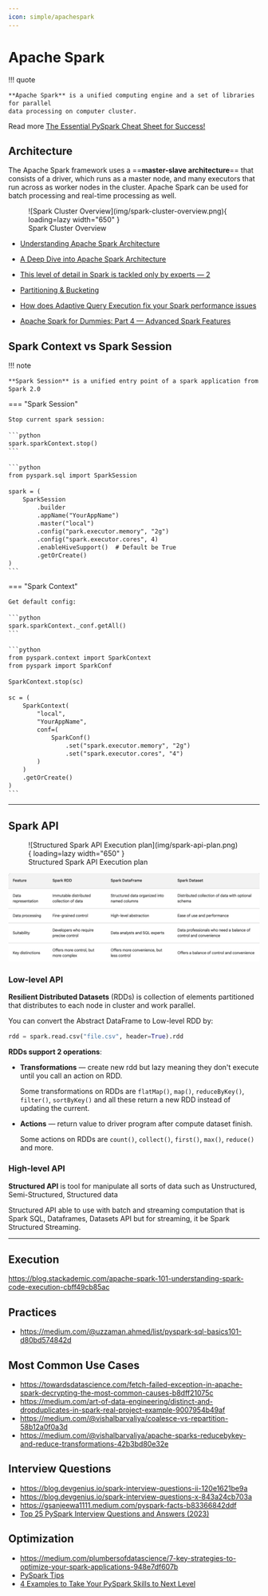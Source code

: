 ```yaml
---
icon: simple/apachespark
---
```


# Apache Spark

!!! quote

    **Apache Spark** is a unified computing engine and a set of libraries for parallel
    data processing on computer cluster.

Read more [The Essential PySpark Cheat Sheet for Success!](https://pub.towardsai.net/simplify-your-data-engineering-journey-the-essential-pyspark-cheat-sheet-for-success-69db0c38b31e)

## Architecture

The Apache Spark framework uses a ==**master-slave architecture**== that consists
of a driver, which runs as a master node, and many executors that run across as
worker nodes in the cluster.
Apache Spark can be used for batch processing and real-time processing as well.

<figure markdown="span">
  ![Spark Cluster Overview](img/spark-cluster-overview.png){ loading=lazy width="650" }
  <figcaption>Spark Cluster Overview</figcaption>
</figure>

- [Understanding Apache Spark Architecture](https://medium.com/@shobhittulshain/understanding-spark-architecture-6003184a12ec)
- [A Deep Dive into Apache Spark Architecture](https://medium.com/@shaloomathew/a-deep-dive-into-apache-spark-architecture-fe01723b1aa6)
- [This level of detail in Spark is tackled only by experts — 2](https://medium.com/@think-data/this-level-of-detail-in-spark-is-tackled-only-by-experts-2-975cfb41af50)
- [Partitioning & Bucketing](https://blog.det.life/apache-spark-partitioning-and-bucketing-1790586e8917)
- [How does Adaptive Query Execution fix your Spark performance issues](https://medium.com/@kerrache.massipssa/how-does-adaptive-query-execution-fix-your-spark-performance-issues-029166e772b7)

- [Apache Spark for Dummies: Part 4 — Advanced Spark Features](https://medium.com/@SaiParvathaneni/apache-spark-for-dummies-part-4-advanced-spark-features-d45e3b333c56)

## Spark Context vs Spark Session

!!! note

    **Spark Session** is a unified entry point of a spark application from Spark 2.0

=== "Spark Session"

    Stop current spark session:

    ```python
    spark.sparkContext.stop()
    ```

    ```python
    from pyspark.sql import SparkSession

    spark = (
        SparkSession
            .builder
            .appName("YourAppName")
            .master("local")
            .config("park.executor.memory", "2g")
            .config("spark.executor.cores", 4)
            .enableHiveSupport()  # Default be True
            .getOrCreate()
    )
    ```

=== "Spark Context"

    Get default config:

    ```python
    spark.sparkContext._conf.getAll()
    ```

    ```python
    from pyspark.context import SparkContext
    from pyspark import SparkConf

    SparkContext.stop(sc)

    sc = (
        SparkContext(
            "local",
            "YourAppName",
            conf=(
                SparkConf()
                    .set("spark.executor.memory", "2g")
                    .set("spark.executor.cores", "4")
            )
        )
        .getOrCreate()
    )
    ```

---

## Spark API

<figure markdown="span">
  ![Structured Spark API Execution plan](img/spark-api-plan.png){ loading=lazy width="650" }
  <figcaption>Structured Spark API Execution plan</figcaption>
</figure>

![Spark RDDs, DataFrames, and Datasets](./img/spark-rdd-df-dataset.png)

### Low-level API

**Resilient Distributed Datasets** (RDDs) is collection of elements partitioned that
distributes to each node in cluster and work parallel.

You can convert the Abstract DataFrame to Low-level RDD by:

```python
rdd = spark.read.csv("file.csv", header=True).rdd
```

**RDDs support 2 operations**:

-   **Transformations** — create new rdd but lazy meaning they don't execute until you
    call an action on RDD.

    Some transformations on RDDs are `flatMap()`, `map()`, `reduceByKey()`, `filter()`, `sortByKey()`
    and all these return a new RDD instead of updating the current.

-   **Actions** — return value to driver program after compute dataset finish.

    Some actions on RDDs are `count()`, `collect()`, `first()`, `max()`, `reduce()`
    and more.

### High-level API

**Structured API** is tool for manipulate all sorts of data such as Unstructured, Semi-Structured,
Structured data

Structured API able to use with batch and streaming computation that is Spark SQL,
Dataframes, Datasets API but for streaming, it be Spark Structured Streaming.

---

## Execution

https://blog.stackademic.com/apache-spark-101-understanding-spark-code-execution-cbff49cb85ac

## Practices

- https://medium.com/@uzzaman.ahmed/list/pyspark-sql-basics101-d80bd574842d

## Most Common Use Cases

- https://towardsdatascience.com/fetch-failed-exception-in-apache-spark-decrypting-the-most-common-causes-b8dff21075c
- https://medium.com/art-of-data-engineering/distinct-and-dropduplicates-in-spark-real-project-example-9007954b49af
- https://medium.com/@vishalbarvaliya/coalesce-vs-repartition-58b12a0f0a3d
- https://medium.com/@vishalbarvaliya/apache-sparks-reducebykey-and-reduce-transformations-42b3bd80e32e

## Interview Questions

- https://blog.devgenius.io/spark-interview-questions-ii-120e1621be9a
- https://blog.devgenius.io/spark-interview-questions-x-843a24cb703a
- https://gsanjeewa1111.medium.com/pyspark-facts-b83366842ddf
- [Top 25 PySpark Interview Questions and Answers (2023)](https://blog.varunsingh.in/top-25-pyspark-interview-questions-and-answers-2023-2eb3c67cbaf5)

## Optimization

- https://medium.com/plumbersofdatascience/7-key-strategies-to-optimize-your-spark-applications-948e7df607b
- [PySpark Tips](https://towardsdev.com/pyspark-tip-d4614b013d6f)
- [4 Examples to Take Your PySpark Skills to Next Level](https://towardsdatascience.com/4-examples-to-take-your-pyspark-skills-to-next-level-2a04cbe6e630)
